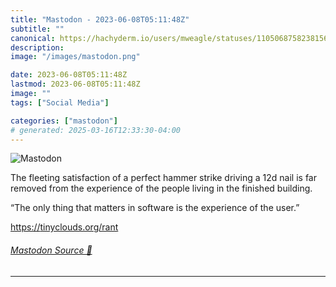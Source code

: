 ```yaml
---
title: "Mastodon - 2023-06-08T05:11:48Z"
subtitle: ""
canonical: https://hachyderm.io/users/mweagle/statuses/110506875823815636
description:
image: "/images/mastodon.png"

date: 2023-06-08T05:11:48Z
lastmod: 2023-06-08T05:11:48Z
image: ""
tags: ["Social Media"]

categories: ["mastodon"]
# generated: 2025-03-16T12:33:30-04:00
---
```

![Mastodon](/images/mastodon.png)

<p>The fleeting satisfaction of a perfect hammer strike driving a 12d nail is far removed from the experience of the people living in the finished building.</p><p>“The only thing that matters in software is the experience of the user.”</p><p><a href="https://tinyclouds.org/rant" target="_blank" rel="nofollow noopener noreferrer" translate="no"><span class="invisible">https://</span><span class="">tinyclouds.org/rant</span><span class="invisible"></span></a></p>


###### [Mastodon Source 🐘](https://hachyderm.io/@mweagle/110506875823815636)

___
